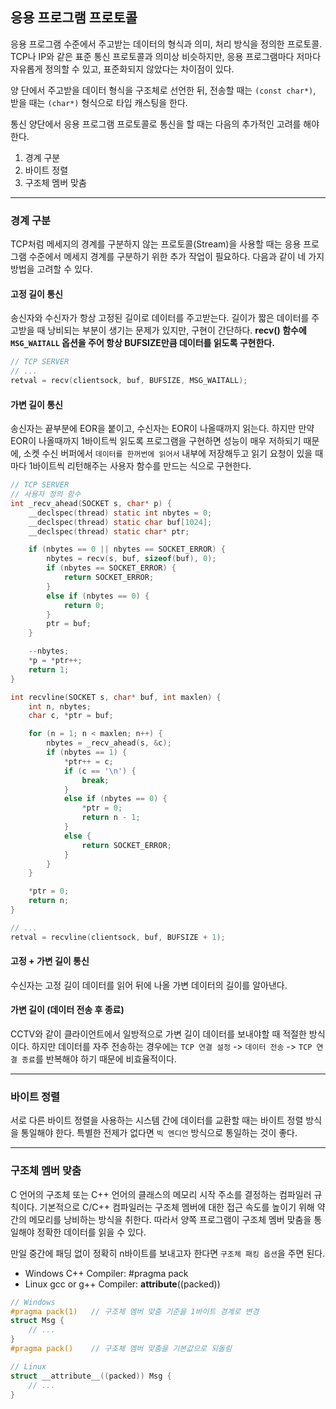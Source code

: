 
## 응용 프로그램 프로토콜
응용 프로그램 수준에서 주고받는 데이터의 형식과 의미, 처리 방식을 정의한 프로토콜.
TCP나 IP와 같은 표준 통신 프로토콜과 의미상 비슷하지만, 응용 프로그램마다 저마다 자유롭게 정의할 수 있고, 표준화되지 않았다는 차이점이 있다.

양 단에서 주고받을 데이터 형식을 구조체로 선언한 뒤,  전송할 때는 `(const char*)`, 받을 때는 `(char*)` 형식으로 타입 캐스팅을 한다. 

통신 양단에서 응용 프로그램 프로토콜로 통신을 할 때는 다음의 추가적인 고려를 해야 한다.
1. 경계 구분
2. 바이트 정렬
3. 구조체 멤버 맞춤

---
### 경계 구분
TCP처럼 메세지의 경계를 구분하지 않는 프로토콜(Stream)을 사용할 때는 응용 프로그램 수준에서 메세지 경계를 구분하기 위한 추가 작업이 필요하다. 다음과 같이 네 가지 방법을 고려할 수 있다.

#### 고정 길이 통신
송신자와 수신자가 항상 고정된 길이로 데이터를 주고받는다. 길이가 짧은 데이터를 주고받을 때 낭비되는 부분이 생기는 문제가 있지만, 구현이 간단하다.
**recv() 함수에 `MSG_WAITALL` 옵션을 주어 항상 BUFSIZE만큼 데이터를 읽도록 구현한다.**
```C
// TCP SERVER
// ...
retval = recv(clientsock, buf, BUFSIZE, MSG_WAITALL);
```

#### 가변 길이 통신 
송신자는 끝부분에 EOR을 붙이고, 수신자는 EOR이 나올때까지 읽는다. 하지만 만약 EOR이 나올때까지 1바이트씩 읽도록 프로그램을 구현하면 성능이 매우 저하되기 때문에, 소켓 수신 버퍼에서 `데이터를 한꺼번에 읽어서` 내부에 저장해두고 읽기 요청이 있을 때마다 1바이트씩 리턴해주는 사용자 함수를 만드는 식으로 구현한다.
```C
// TCP SERVER
// 사용자 정의 함수
int _recv_ahead(SOCKET s, char* p) {
	__declspec(thread) static int nbytes = 0;
	__declspec(thread) static char buf[1024];
	__declspec(thread) static char* ptr;

	if (nbytes == 0 || nbytes == SOCKET_ERROR) {
		nbytes = recv(s, buf, sizeof(buf), 0);
		if (nbytes == SOCKET_ERROR) {
			return SOCKET_ERROR;
		}
		else if (nbytes == 0) {
			return 0;
		}
		ptr = buf;
	}

	--nbytes;
	*p = *ptr++;
	return 1;
}

int recvline(SOCKET s, char* buf, int maxlen) {
	int n, nbytes;
	char c, *ptr = buf;

	for (n = 1; n < maxlen; n++) {
		nbytes = _recv_ahead(s, &c);
		if (nbytes == 1) {
			*ptr++ = c;
			if (c == '\n') {
				break;
			}
			else if (nbytes == 0) {
				*ptr = 0;
				return n - 1;
			}
			else {
				return SOCKET_ERROR;
			}
		}
	}

	*ptr = 0;
	return n;
}

// ...
retval = recvline(clientsock, buf, BUFSIZE + 1); 
```

#### 고정 + 가변 길이 통신 
수신자는 고정 길이 데이터를 읽어 뒤에 나올 가변 데이터의 길이를 알아낸다.

#### 가변 길이 (데이터 전송 후 종료)
CCTV와 같이 클라이언트에서 일방적으로 가변 길이 데이터를 보내야할 때 적절한 방식이다. 
하지만 데이터를 자주 전송하는 경우에는 `TCP 연결 설정` -> `데이터 전송` -> `TCP 연결 종료`를 반복해야 하기 때문에 비효율적이다.


---

### 바이트 정렬
서로 다른 바이트 정렬을 사용하는 시스템 간에 데이터를 교환할 때는 바이트 정렬 방식을 통일해야 한다. 특별한 전제가 없다면 `빅 엔디언` 방식으로 통일하는 것이 좋다.

---

### 구조체 멤버 맞춤
C 언어의 구조체 또는 C++ 언어의 클래스의 메모리 시작 주소를 결정하는 컴파일러 규칙이다. 기본적으로 C/C++ 컴파일러는 구조체 멤버에 대한 접근 속도를 높이기 위해 약간의 메모리를 낭비하는 방식을 취한다. 따라서 양쪽 프로그램이 구조체 멤버 맞춤을 통일해야 정확한 데이터를 읽을 수 있다.

만일 중간에 패딩 없이 정확히 n바이트를 보내고자 한다면 `구조체 패킹 옵션`을 주면 된다.
- Windows C++ Compiler: \#pragma pack
- Linux gcc or g++ Compiler: __attribute__((packed))

```C
// Windows
#pragma pack(1)   // 구조체 멤버 맞춤 기준을 1바이트 경계로 변경
struct Msg {
	// ...
}
#pragma pack()    // 구조체 멤버 맞춤을 기본값으로 되돌림 
```

```C
// Linux
struct __attribute__((packed)) Msg {
	// ...
}
```